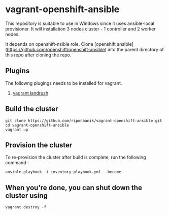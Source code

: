 # vagrant-openshift-ansible

This repository is suitable to use in Windows since it uses ansible-local provisioner.
It will installation 3 nodes cluster - 1 controller and 2 worker nodes.

It depends on openshift-nsible role. Clone [openshift ansible] (https://github.com/openshift/openshift-ansible) into the parent directory of this repo after cloning the repo.

## Plugins

The followng plugings needs to be installed for vagrant.

1. [vagrant landrush](https://github.com/vagrant-landrush/landrush)


## Build the cluster
```
git clone https://github.com/riponbanik/vagrant-openshift-ansible.git
cd vagrant-openshift-ansible
vagrant up 
```

## Provision the cluster
To re-provision the cluster after build is complete, run the following command -
```
ansible-playbook -i inventory playbook.yml --become
```

## When you're done, you can shut down the cluster using
```
vagrant destroy -f
```


